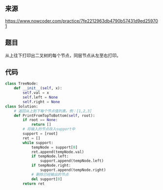 ## 来源

https://www.nowcoder.com/practice/7fe2212963db4790b57431d9ed259701

## 题目

从上往下打印出二叉树的每个节点，同层节点从左至右打印。

## 代码

```python
class TreeNode:
    def __init__(self, x):
        self.val = x
        self.left = None
        self.right = None
class Solution:
    # 返回从上到下每个节点值列表，例：[1,2,3]
    def PrintFromTopToBottom(self, root):
        if root == None:
            return []
        # 将输入的节点存入support中
        support = [root]
        ret = []
        while support:
            tempNode = support[0]
            ret.append(tempNode.val)
            if tempNode.left:
                support.append(tempNode.left)
            if tempNode.right:
                support.append(tempNode.right)
            # 删除已经输出的节点
            del support[0]
        return ret
```

